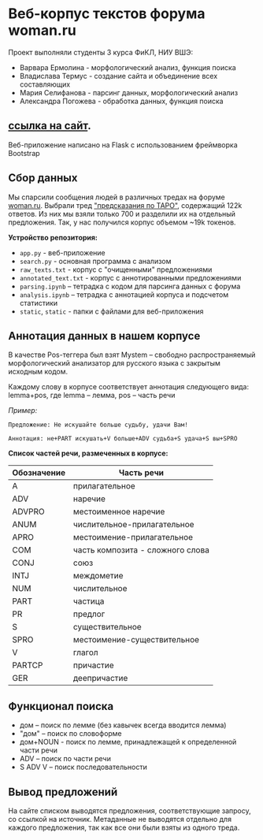 # Веб-корпус текстов форума woman.ru
Проект выполняли студенты 3 курса ФиКЛ, НИУ ВШЭ: 

- Варвара Ермолина - морфологический анализ, функция поиска
- Владислава Термус - создание сайта и объединение всех составляющих
- Мария Селифанова - парсинг данных, морфологический анализ
- Александра Погожева - обработка данных, функция поиска

## [ссылка на сайт](https://vtermus.pythonanywhere.com/).
Веб-приложение написано на Flask с использованием фреймворка Bootstrap

## Сбор данных

Мы спарсили сообщения людей в различных тредах на форуме [woman.ru](https://www.woman.ru/forum/). Выбрали тред ["предсказания по ТАРО"](https://www.woman.ru/relations/men/thread/3813429/), содержащий 122k ответов. Из них мы взяли только 700 и разделили их на отдельный предложения. Так, у нас получился корпус объемом ~19k токенов.

**Устройство репозитория:**

- `app.py` - веб-приложение
- `search.py` - основная программа с анализом
- `raw_texts.txt` - корпус с "очищенными" предложениями
- `annotated_text.txt` - корпус с аннотированными предложениями
- `parsing.ipynb` – тетрадка с кодом для парсинга данных с форума
- `analysis.ipynb` – тетрадка с аннотацией корпуса и подсчетом статистики
- `static`, `static` - папки с файлами для веб-приложения

## Аннотация данных в нашем корпусе

В качестве Pos-теггера был взят Mystem – свободно распространяемый морфологический анализатор для русского языка с закрытым исходным кодом.

Каждому слову в корпусе соответствует аннотация следующего вида: lemma+pos, где lemma – лемма, pos – часть речи

*Пример:*
```
Предложение: Не искушайте больше судьбу, удачи Вам!

Аннотация: не+PART искушать+V больше+ADV судьба+S удача+S вы+SPRO
```
**Список частей речи, размеченных в корпусе:**


| Обозначение | Часть речи |
| ------------- | ------------- |
| A  | прилагательное|
| ADV  | наречие  |
| ADVPRO  | местоименное наречие  |
| ANUM  | числительное-прилагательное  |
| APRO  | местоимение-прилагательное  |
| COM  | часть композита - сложного слова  |
| CONJ  | союз  |
| INTJ  | междометие  |
| NUM  | числительное  |
| PART  | частица  |
| PR  | предлог  |
| S  | существительное  |
| SPRO  | местоимение-существительное  |
| V  | глагол  |
| PARTCP  | причастие  |
| GER  | деепричастие  |

## Функционал поиска

- дом – поиск по лемме (без кавычек всегда вводится лемма)
- "дом" – поиск по словоформе
- дом+NOUN - поиск по лемме, принадлежащей к определенной части речи
- ADV – поиск по части речи
- S ADV V – поиск последовательности

## Вывод предложений

На сайте списком выводятся предложения, соответствующие запросу, со ссылкой на источник. Метаданные не выводятся отдельно для каждого предложения, так как все они были взяты из одного треда.

